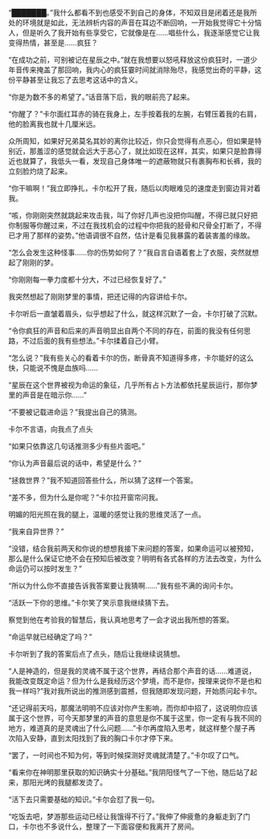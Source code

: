 “███████。”我什么都看不到也感受不到自己的身体，不知双目是闭着还是我所处的环境就是如此，无法辨析内容的声音在耳边不断回响，一开始我觉得它十分恼人，但是听久了我开始有些享受它，它就像是在……唱些什么，我逐渐感觉它让我变得热情，甚至是……疯狂？

“在成功之前，可别被记在星辰之中。”就在我想要以怒吼释放这份疯狂时，一道少年音传来掩盖了那回响，我内心的疯狂霎时间就消除殆尽，我感觉出奇的平静，这份平静甚至让我忘了去思考这话中的含义。

“你是为数不多的希望了。”话音落下后，我的眼前亮了起来。

“你醒了？”卡尔面红耳赤的骑在我身上，左手按着我的左腕，右臂压着我的右肩，他的脸离我也就十几厘米远。

众所周知，如果好兄弟莫名其妙的离你比较近，你只会觉得有点恶心，但如果是特别近，那羞涩的感觉就会远大于恶心了，就比如现在这样，其实，如果只是脸靠得近也就算了，我低头一看，发现自己身体唯一的遮蔽物就只有裹胸布和长裤，我的立刻脸灼烧了起来。

“你干嘛啊！”我立即挣扎，卡尔松开了我，随后以肉眼难见的速度走到窗边背对着我。

“咳，你刚刚突然就跳起来攻击我，叫了你好几声也没把你叫醒，不得已就只好把你制服等你醒过来，不过在我找机会的过程中你把我的胫骨和尺骨全打断了，不得已才用了那样的姿势。”他语调很不自然，估计是看见我暴露的着装害羞的缘故。

“怎么会发生这种怪事……你的伤势如何了？”我自言自语着套上了衣服，突然就想起了刚刚的梦。

“你刚刚每一拳力度都十分大，不过已经恢复好了。”

我突然想起了刚刚梦里的事情，把还记得的内容讲给卡尔。

卡尔听后一直皱着眉头，似乎想起了什么，就这样沉默了一会，卡尔打破了沉默。

“令你疯狂的声音和后来的声音明显出自两个不同的存在，前面的我没有任何思路，不过后面的我有些想法。”卡尔揉着自己小臂。

“怎么说？”我有些关心的看着卡尔的伤，断骨真不知道得多疼，卡尔能好的这么快，只能说不愧是血族吗……

“星辰在这个世界被视为命运的象征，几乎所有占卜方法都依托星辰运行，那你梦里的声音是在暗示你……”

“不要被记载进命运？”我提出自己的猜测。

卡尔不言语，向我点了点头

“如果只依靠这几句话推测多少有些片面吧。”

“你认为声音最后说的话中，希望是什么？”

“拯救世界？”我不知道回答些什么，所以猜了这样一个答案。

“差不多，但为什么是你呢？”卡尔拉开窗帘问我。

明媚的阳光照在我的腿上，温暖的感觉让我的思维灵活了一点。

“我来自异世界？”

“没错，结合我前两天和你说的想想我接下来问题的答案，如果命运可以被预知，那么是什么保证它绝不会在预知后被改变？明明有各式各样的方法去改变，为什么命运仍可以按时发生？”

“所以为什么你不直接告诉我答案要让我猜啊……”我有些不满的询问卡尔。

“活跃一下你的思维。”卡尔笑了笑示意我继续猜下去。

察觉到他在考验我的智慧后，我认真地思考了一会才说出我所想的答案。

“命运早就已经确定了吗？”

卡尔听到了我的答案后点了点头，随后让我继续说猜想。

“人是神造的，但是我的灵魂不属于这个世界，再结合那个声音的话……难道说，我能改变既定命运？但为什么是我经历这个梦境，而不是你，按理来说你不是也和我一样吗?”我对我所说出的推测感到震撼，但我随即发现问题，开始质问起卡尔。

“还记得前天吗，那魔法明明不应该对你产生影响，而你却中招了，这说明你应该属于这个世界，可今天那梦里的声音的意思是你不属于这里，你一定有与我不同的地方，难道真的是灵魂出了什么问题……”卡尔再度陷入思考，就这样整个屋子再次陷入安静，直到太阳找到了我的胸口卡尔才停下来。

“罢了，一时间也不知为何，等到时候探测好灵魂就清楚了。”卡尔叹了口气。

“看来你在神明那里获取的知识确实十分基础。”我阴阳怪气了一下他，随后站了起来，那阳光烤的我腿都发烫了。

“活下去只需要基础的知识。”卡尔会怼了我一句。

“吃饭去吧，梦游那些运动已经让我饿得不行了。”我伸了伸疲惫的身躯走到了门口，卡尔也不多说什么，整理了一下面容便和我离开了房间。

